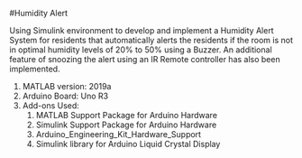 #Humidity Alert

Using Simulink environment to develop and implement a Humidity Alert System for residents that automatically alerts the residents if the room is not in optimal humidity levels of 20% to 50% using a Buzzer. An additional feature of snoozing the alert using an IR Remote controller has also been implemented. 

1. MATLAB version: 2019a
2. Arduino Board: Uno R3
3. Add-ons Used:
   1. MATLAB Support Package for Arduino Hardware
   2. Simulink Support Package for Arduino Hardware
   3. Arduino_Engineering_Kit_Hardware_Support
   4. Simulink library for Arduino Liquid Crystal Display
